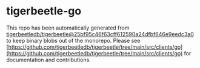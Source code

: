 # tigerbeetle-go
This repo has been automatically generated from [tigerbeetledb/tigerbeetle@25bf95c46f63cff612590a24dfbf646e9eedc3a0](https://github.com/tigerbeetledb/tigerbeetle/commit/25bf95c46f63cff612590a24dfbf646e9eedc3a0) to keep binary blobs out of the monorepo. Please see [https://github.com/tigerbeetledb/tigerbeetle/tree/main/src/clients/go](https://github.com/tigerbeetledb/tigerbeetle/tree/main/src/clients/go) for documentation and contributions.
